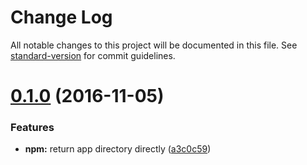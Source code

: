 # Change Log

All notable changes to this project will be documented in this file. See [standard-version](https://github.com/conventional-changelog/standard-version) for commit guidelines.

<a name="0.1.0"></a>
# [0.1.0](https://github.com/ellerbrock/get-app-dir/compare/v0.0.1...v0.1.0) (2016-11-05)


### Features

* **npm:** return app directory directly ([a3c0c59](https://github.com/ellerbrock/get-app-dir/commit/a3c0c59))
